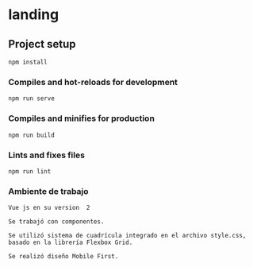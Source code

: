 # landing

## Project setup
```
npm install
```

### Compiles and hot-reloads for development
```
npm run serve
```

### Compiles and minifies for production
```
npm run build
```

### Lints and fixes files
```
npm run lint
```

### Ambiente de trabajo
```
Vue js en su version  2
```
```
Se trabajó con componentes.
```
```
Se utilizó sistema de cuadrícula integrado en el archivo style.css, basado en la librería Flexbox Grid.
```
```
Se realizó diseño Mobile First.
```


